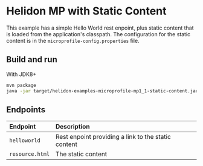 # Helidon MP with Static Content

This example has a simple Hello World rest enpoint, plus
static content that is loaded from the application's classpath.
The configuration for the static content is in the
`microprofile-config.properties` file.

## Build and run

With JDK8+
```bash
mvn package
java -jar target/helidon-examples-microprofile-mp1_1-static-content.jar
```

## Endpoints

|Endpoint    |Description      |
|:-----------|:----------------|
|`helloworld`|Rest enpoint providing a link to the static content|
|`resource.html`|The static content|
